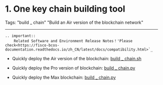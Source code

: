 # 1. One key chain building tool

Tags: "build _ chain" "Build an Air version of the blockchain network"

----

```eval_rst
.. important::
    Related Software and Environment Release Notes！'Please check<https://fisco-bcos-documentation.readthedocs.io/zh_CN/latest/docs/compatibility.html>`_
```



* Quickly deploy the Air version of the blockchain: [build _ chain.sh](../tutorial/air/build_chain.md)

* Quickly deploy the Pro version of blockchain: [build _ chain.py](../tutorial/pro/pro_builder.md)

* Quickly deploy the Max blockchain: [build _ chain.py](../tutorial/max/max_builder.md)
